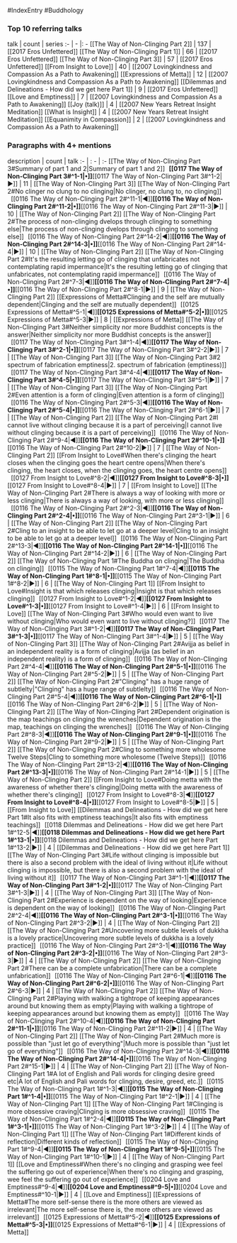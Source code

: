 #IndexEntry #Buddhology

### Top 10 referring talks
talk | count | series
:- | - |: -
[[The Way of Non-Clinging Part 2]] | 137 | [[2017 Eros Unfettered]]
[[The Way of Non-Clinging Part 1]] | 66 | [[2017 Eros Unfettered]]
[[The Way of Non-Clinging Part 3]] | 57 | [[2017 Eros Unfettered]]
[[From Insight to Love]] | 40 | [[2007 Lovingkindness and Compassion As a Path to Awakening]]
[[Expressions of Metta]] | 12 | [[2007 Lovingkindness and Compassion As a Path to Awakening]]
[[Dilemmas and Delineations - How did we get here Part 1]] | 9 | [[2017 Eros Unfettered]]
[[Love and Emptiness]] | 7 | [[2007 Lovingkindness and Compassion As a Path to Awakening]]
[[Joy (talk)]] | 4 | [[2007 New Years Retreat Insight Meditation]]
[[What is Insight]] | 4 | [[2007 New Years Retreat Insight Meditation]]
[[Equanimity in Compassion]] | 2 | [[2007 Lovingkindness and Compassion As a Path to Awakening]]

### Paragraphs with 4+ mentions
description | count | talk
:- | : - | :-
[[The Way of Non-Clinging Part 3#Summary of part 1 and 2\|Summary of part 1 and 2]] &nbsp;&nbsp;**[[0117 The Way of Non-Clinging Part 3#^1-1\|•]]**[[0117 The Way of Non-Clinging Part 3#^1-2\|▶]] | 11 | [[The Way of Non-Clinging Part 3]]
[[The Way of Non-Clinging Part 2#No clinger no clung to no clinging\|No clinger, no clung to, no clinging]] &nbsp;&nbsp;[[0116 The Way of Non-Clinging Part 2#^11-1\|◀]]**[[0116 The Way of Non-Clinging Part 2#^11-2\|•]]**[[0116 The Way of Non-Clinging Part 2#^11-3\|▶]] | 10 | [[The Way of Non-Clinging Part 2]]
[[The Way of Non-Clinging Part 2#The process of non-clinging dvelops through clinging to something else\|The process of non-clinging dvelops through clinging to something else]] &nbsp;&nbsp;[[0116 The Way of Non-Clinging Part 2#^14-2\|◀]]**[[0116 The Way of Non-Clinging Part 2#^14-3\|•]]**[[0116 The Way of Non-Clinging Part 2#^14-4\|▶]] | 10 | [[The Way of Non-Clinging Part 2]]
[[The Way of Non-Clinging Part 2#It's the resulting letting go of clinging that unfabricates not contemplating rapid impermance\|It's the resulting letting go of clinging that unfabricates, not contemplating rapid impermance]] &nbsp;&nbsp;[[0116 The Way of Non-Clinging Part 2#^7-3\|◀]]**[[0116 The Way of Non-Clinging Part 2#^7-4\|•]]**[[0116 The Way of Non-Clinging Part 2#^8-1\|▶]] | 9 | [[The Way of Non-Clinging Part 2]]
[[Expressions of Metta#Clinging and the self are mutually dependent\|Clinging and the self are mutually dependent]] &nbsp;&nbsp;[[0125 Expressions of Metta#^5-1\|◀]]**[[0125 Expressions of Metta#^5-2\|•]]**[[0125 Expressions of Metta#^5-3\|▶]] | 8 | [[Expressions of Metta]]
[[The Way of Non-Clinging Part 3#Neither simplicity nor more Buddhist concepts is the answer\|Neither simplicity nor more Buddhist concepts is the answer]] &nbsp;&nbsp;[[0117 The Way of Non-Clinging Part 3#^1-4\|◀]]**[[0117 The Way of Non-Clinging Part 3#^2-1\|•]]**[[0117 The Way of Non-Clinging Part 3#^2-2\|▶]] | 7 | [[The Way of Non-Clinging Part 3]]
[[The Way of Non-Clinging Part 3#2 spectrum of fabrication emptiness\|2. spectrum of fabrication (emptiness)]] &nbsp;&nbsp;[[0117 The Way of Non-Clinging Part 3#^4-4\|◀]]**[[0117 The Way of Non-Clinging Part 3#^4-5\|•]]**[[0117 The Way of Non-Clinging Part 3#^5-1\|▶]] | 7 | [[The Way of Non-Clinging Part 3]]
[[The Way of Non-Clinging Part 2#Even attention is a form of clinging\|Even attention is a form of clinging]] &nbsp;&nbsp;[[0116 The Way of Non-Clinging Part 2#^5-3\|◀]]**[[0116 The Way of Non-Clinging Part 2#^5-4\|•]]**[[0116 The Way of Non-Clinging Part 2#^6-1\|▶]] | 7 | [[The Way of Non-Clinging Part 2]]
[[The Way of Non-Clinging Part 2#I cannot live without clinging because it is a part of perceiving\|I cannot live without clinging because it is a part of perceiving]] &nbsp;&nbsp;[[0116 The Way of Non-Clinging Part 2#^9-4\|◀]]**[[0116 The Way of Non-Clinging Part 2#^10-1\|•]]**[[0116 The Way of Non-Clinging Part 2#^10-2\|▶]] | 7 | [[The Way of Non-Clinging Part 2]]
[[From Insight to Love#When there's clinging the heart closes when the clinging goes the heart centre opens\|When there's clinging, the heart closes, when the clinging goes, the heart centre opens]] &nbsp;&nbsp;[[0127 From Insight to Love#^8-2\|◀]]**[[0127 From Insight to Love#^8-3\|•]]**[[0127 From Insight to Love#^8-4\|▶]] | 7 | [[From Insight to Love]]
[[The Way of Non-Clinging Part 2#There is always a way of looking with more or less clinging\|There is always a way of looking, with more or less clinging]] &nbsp;&nbsp;[[0116 The Way of Non-Clinging Part 2#^2-3\|◀]]**[[0116 The Way of Non-Clinging Part 2#^2-4\|•]]**[[0116 The Way of Non-Clinging Part 2#^3-1\|▶]] | 6 | [[The Way of Non-Clinging Part 2]]
[[The Way of Non-Clinging Part 2#Cling to an insight to be able to let go at a deeper level\|Cling to an insight to be able to let go at a deeper level]] &nbsp;&nbsp;[[0116 The Way of Non-Clinging Part 2#^13-3\|◀]]**[[0116 The Way of Non-Clinging Part 2#^14-1\|•]]**[[0116 The Way of Non-Clinging Part 2#^14-2\|▶]] | 6 | [[The Way of Non-Clinging Part 2]]
[[The Way of Non-Clinging Part 1#The Buddha on clinging\|The Buddha on clinging]] &nbsp;&nbsp;[[0115 The Way of Non-Clinging Part 1#^7-4\|◀]]**[[0115 The Way of Non-Clinging Part 1#^8-1\|•]]**[[0115 The Way of Non-Clinging Part 1#^8-2\|▶]] | 6 | [[The Way of Non-Clinging Part 1]]
[[From Insight to Love#Insight is that which releases clinging\|Insight is that which releases clinging]] &nbsp;&nbsp;[[0127 From Insight to Love#^1-2\|◀]]**[[0127 From Insight to Love#^1-3\|•]]**[[0127 From Insight to Love#^1-4\|▶]] | 6 | [[From Insight to Love]]
[[The Way of Non-Clinging Part 3#Who would even want to live without clinging\|Who would even want to live without clinging?]] &nbsp;&nbsp;[[0117 The Way of Non-Clinging Part 3#^1-2\|◀]]**[[0117 The Way of Non-Clinging Part 3#^1-3\|•]]**[[0117 The Way of Non-Clinging Part 3#^1-4\|▶]] | 5 | [[The Way of Non-Clinging Part 3]]
[[The Way of Non-Clinging Part 2#Avijja as belief in an independent reality is a form of clinging\|Avijja (as belief in an independent reality) is a form of clinging]] &nbsp;&nbsp;[[0116 The Way of Non-Clinging Part 2#^4-4\|◀]]**[[0116 The Way of Non-Clinging Part 2#^5-1\|•]]**[[0116 The Way of Non-Clinging Part 2#^5-2\|▶]] | 5 | [[The Way of Non-Clinging Part 2]]
[[The Way of Non-Clinging Part 2#"Clinging" has a huge range of subtlelty\|"Clinging" has a huge range of subtlelty]] &nbsp;&nbsp;[[0116 The Way of Non-Clinging Part 2#^5-4\|◀]]**[[0116 The Way of Non-Clinging Part 2#^6-1\|•]]**[[0116 The Way of Non-Clinging Part 2#^6-2\|▶]] | 5 | [[The Way of Non-Clinging Part 2]]
[[The Way of Non-Clinging Part 2#Dependent origination is the map teachings on clinging the wrenches\|Dependent origination is the map, teachings on clinging the wrenches]] &nbsp;&nbsp;[[0116 The Way of Non-Clinging Part 2#^8-3\|◀]]**[[0116 The Way of Non-Clinging Part 2#^9-1\|•]]**[[0116 The Way of Non-Clinging Part 2#^9-2\|▶]] | 5 | [[The Way of Non-Clinging Part 2]]
[[The Way of Non-Clinging Part 2#Cling to something more wholesome Twelve Steps\|Cling to something more wholesome (Twelve Steps)]] &nbsp;&nbsp;[[0116 The Way of Non-Clinging Part 2#^13-2\|◀]]**[[0116 The Way of Non-Clinging Part 2#^13-3\|•]]**[[0116 The Way of Non-Clinging Part 2#^14-1\|▶]] | 5 | [[The Way of Non-Clinging Part 2]]
[[From Insight to Love#Doing metta with the awareness of whether there's clinging\|Doing metta with the awareness of whether there's clinging]] &nbsp;&nbsp;[[0127 From Insight to Love#^8-3\|◀]]**[[0127 From Insight to Love#^8-4\|•]]**[[0127 From Insight to Love#^8-5\|▶]] | 5 | [[From Insight to Love]]
[[Dilemmas and Delineations - How did we get here Part 1#It also fits with emptiness teachings\|It also fits with emptiness teachings]] &nbsp;&nbsp;[[0118 Dilemmas and Delineations - How did we get here Part 1#^12-5\|◀]]**[[0118 Dilemmas and Delineations - How did we get here Part 1#^13-1\|•]]**[[0118 Dilemmas and Delineations - How did we get here Part 1#^13-2\|▶]] | 4 | [[Dilemmas and Delineations - How did we get here Part 1]]
[[The Way of Non-Clinging Part 3#Life without clinging is impossible but there is also a second problem with the ideal of living without it\|Life without clinging is impossible, but there is also a second problem with the ideal of living without it]] &nbsp;&nbsp;[[0117 The Way of Non-Clinging Part 3#^1-1\|◀]]**[[0117 The Way of Non-Clinging Part 3#^1-2\|•]]**[[0117 The Way of Non-Clinging Part 3#^1-3\|▶]] | 4 | [[The Way of Non-Clinging Part 3]]
[[The Way of Non-Clinging Part 2#Experience is dependent on the way of looking\|Experience is dependent on the way of looking]] &nbsp;&nbsp;[[0116 The Way of Non-Clinging Part 2#^2-4\|◀]]**[[0116 The Way of Non-Clinging Part 2#^3-1\|•]]**[[0116 The Way of Non-Clinging Part 2#^3-2\|▶]] | 4 | [[The Way of Non-Clinging Part 2]]
[[The Way of Non-Clinging Part 2#Uncovering more subtle levels of dukkha is a lovely practice\|Uncovering more subtle levels of dukkha is a lovely practice]] &nbsp;&nbsp;[[0116 The Way of Non-Clinging Part 2#^3-1\|◀]]**[[0116 The Way of Non-Clinging Part 2#^3-2\|•]]**[[0116 The Way of Non-Clinging Part 2#^3-3\|▶]] | 4 | [[The Way of Non-Clinging Part 2]]
[[The Way of Non-Clinging Part 2#There can be a complete unfabrication\|There can be a complete unfabrication]] &nbsp;&nbsp;[[0116 The Way of Non-Clinging Part 2#^6-1\|◀]]**[[0116 The Way of Non-Clinging Part 2#^6-2\|•]]**[[0116 The Way of Non-Clinging Part 2#^6-3\|▶]] | 4 | [[The Way of Non-Clinging Part 2]]
[[The Way of Non-Clinging Part 2#Playing with walking a tightrope of keeping appearances around but knowing them as empty\|Playing with walking a tightrope of keeping appearances around but knowing them as empty]] &nbsp;&nbsp;[[0116 The Way of Non-Clinging Part 2#^10-4\|◀]]**[[0116 The Way of Non-Clinging Part 2#^11-1\|•]]**[[0116 The Way of Non-Clinging Part 2#^11-2\|▶]] | 4 | [[The Way of Non-Clinging Part 2]]
[[The Way of Non-Clinging Part 2#Much more is possible than "just let go of everything"\|Much more is possible than "just let go of everything"]] &nbsp;&nbsp;[[0116 The Way of Non-Clinging Part 2#^14-3\|◀]]**[[0116 The Way of Non-Clinging Part 2#^14-4\|•]]**[[0116 The Way of Non-Clinging Part 2#^15-1\|▶]] | 4 | [[The Way of Non-Clinging Part 2]]
[[The Way of Non-Clinging Part 1#A lot of English and Pali words for clinging desire greed etc\|A lot of English and Pali words for clinging, desire, greed, etc.]] &nbsp;&nbsp;[[0115 The Way of Non-Clinging Part 1#^1-3\|◀]]**[[0115 The Way of Non-Clinging Part 1#^1-4\|•]]**[[0115 The Way of Non-Clinging Part 1#^2-1\|▶]] | 4 | [[The Way of Non-Clinging Part 1]]
[[The Way of Non-Clinging Part 1#Clinging is more obsessive craving\|Clinging is more obsessive craving]] &nbsp;&nbsp;[[0115 The Way of Non-Clinging Part 1#^2-4\|◀]]**[[0115 The Way of Non-Clinging Part 1#^3-1\|•]]**[[0115 The Way of Non-Clinging Part 1#^3-2\|▶]] | 4 | [[The Way of Non-Clinging Part 1]]
[[The Way of Non-Clinging Part 1#Different kinds of reflection\|Different kinds of reflection]] &nbsp;&nbsp;[[0115 The Way of Non-Clinging Part 1#^9-4\|◀]]**[[0115 The Way of Non-Clinging Part 1#^9-5\|•]]**[[0115 The Way of Non-Clinging Part 1#^10-1\|▶]] | 4 | [[The Way of Non-Clinging Part 1]]
[[Love and Emptiness#When there's no clinging and grasping wee feel the suffering go out of experience\|When there's no clinging and grasping, wee feel the suffering go out of experience]] &nbsp;&nbsp;[[0204 Love and Emptiness#^9-4\|◀]]**[[0204 Love and Emptiness#^9-5\|•]]**[[0204 Love and Emptiness#^10-1\|▶]] | 4 | [[Love and Emptiness]]
[[Expressions of Metta#The more self-sense there is the more others are viewed as irrelevant\|The more self-sense there is, the more others are viewed as irrelevant]] &nbsp;&nbsp;[[0125 Expressions of Metta#^5-2\|◀]]**[[0125 Expressions of Metta#^5-3\|•]]**[[0125 Expressions of Metta#^6-1\|▶]] | 4 | [[Expressions of Metta]]

